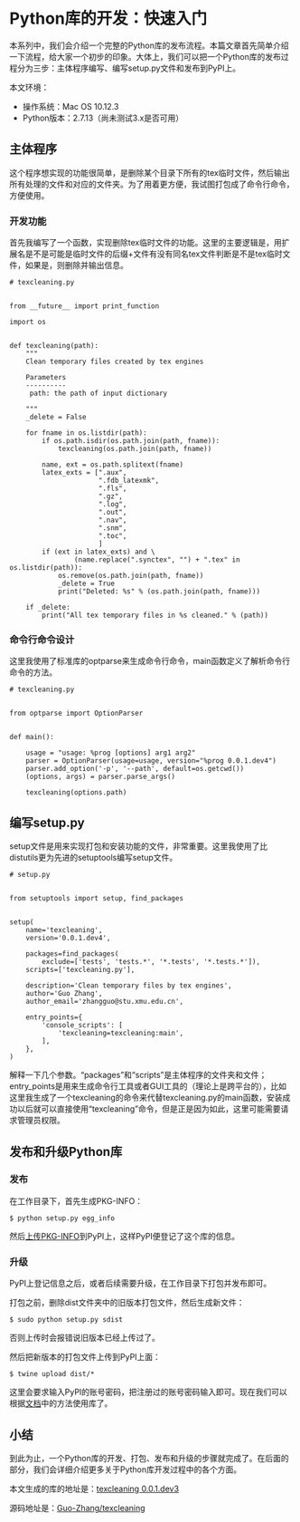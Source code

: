 # Python库的开发：快速入门


本系列中，我们会介绍一个完整的Python库的发布流程。本篇文章首先简单介绍一下流程，给大家一个初步的印象。大体上，我们可以把一个Python库的发布过程分为三步：主体程序编写、编写setup.py文件和发布到PyPI上。

本文环境：
- 操作系统：Mac OS 10.12.3
- Python版本：2.7.13（尚未测试3.x是否可用）


## 主体程序

这个程序想实现的功能很简单，是删除某个目录下所有的tex临时文件，然后输出所有处理的文件和对应的文件夹。为了用着更方便，我试图打包成了命令行命令，方便使用。

### 开发功能

首先我编写了一个函数，实现删除tex临时文件的功能。这里的主要逻辑是，用扩展名是不是可能是临时文件的后缀+文件有没有同名tex文件判断是不是tex临时文件，如果是，则删除并输出信息。

```
# texcleaning.py


from __future__ import print_function

import os


def texcleaning(path):
    """
    Clean temporary files created by tex engines

    Parameters
    ----------
     path: the path of input dictionary

    """
    _delete = False

    for fname in os.listdir(path):
        if os.path.isdir(os.path.join(path, fname)):
            texcleaning(os.path.join(path, fname))

        name, ext = os.path.splitext(fname)
        latex_exts = [".aux",
                      ".fdb_latexmk",
                      ".fls",
                      ".gz",
                      ".log",
                      ".out",
                      ".nav",
                      ".snm",
                      ".toc",
                      ]
        if (ext in latex_exts) and \
                (name.replace(".synctex", "") + ".tex" in os.listdir(path)):
            os.remove(os.path.join(path, fname))
            _delete = True
            print("Deleted: %s" % (os.path.join(path, fname)))

    if _delete:
        print("All tex temporary files in %s cleaned." % (path))
```


### 命令行命令设计

这里我使用了标准库的optparse来生成命令行命令，main函数定义了解析命令行命令的方法。

```
# texcleaning.py


from optparse import OptionParser


def main():

    usage = "usage: %prog [options] arg1 arg2"
    parser = OptionParser(usage=usage, version="%prog 0.0.1.dev4")
    parser.add_option('-p', '--path', default=os.getcwd())
    (options, args) = parser.parse_args()

    texcleaning(options.path)
```


## 编写setup.py

setup文件是用来实现打包和安装功能的文件，非常重要。这里我使用了比distutils更为先进的setuptools编写setup文件。
```
# setup.py


from setuptools import setup, find_packages


setup(
    name='texcleaning',
    version='0.0.1.dev4',

    packages=find_packages(
        exclude=['tests', 'tests.*', '*.tests', '*.tests.*']),
    scripts=['texcleaning.py'],

    description='Clean temporary files by tex engines',
    author='Guo Zhang',
    author_email='zhangguo@stu.xmu.edu.cn',

    entry_points={
        'console_scripts': [
            'texcleaning=texcleaning:main',
        ],
    },
)

```
解释一下几个参数。“packages”和“scripts”是主体程序的文件夹和文件；entry_points是用来生成命令行工具或者GUI工具的（理论上是跨平台的），比如这里我生成了一个texcleaning的命令来代替texcleaning.py的main函数，安装成功以后就可以直接使用“texcleaning”命令，但是正是因为如此，这里可能需要请求管理员权限。


## 发布和升级Python库
### 发布

在工作目录下，首先生成PKG-INFO：

```
$ python setup.py egg_info
```

然后[上传PKG-INFO](https://pypi.python.org/pypi?%3Aaction=submit_form)到PyPI上，这样PyPI便登记了这个库的信息。


### 升级
PyPI上登记信息之后，或者后续需要升级，在工作目录下打包并发布即可。

打包之前，删除dist文件夹中的旧版本打包文件，然后生成新文件：
```
$ sudo python setup.py sdist
```
否则上传时会报错说旧版本已经上传过了。

然后把新版本的打包文件上传到PyPI上面：

```
$ twine upload dist/*
```
这里会要求输入PyPI的账号密码，把注册过的账号密码输入即可。现在我们可以根据[文档](https://github.com/Guo-Zhang/texcleaning)中的方法使用库了。


## 小结

到此为止，一个Python库的开发、打包、发布和升级的步骤就完成了。在后面的部分，我们会详细介绍更多关于Python库开发过程中的各个方面。

本文生成的库的地址是：[texcleaning 0.0.1.dev3](https://pypi.python.org/pypi/texcleaning)

源码地址是：[Guo-Zhang/texcleaning](https://github.com/Guo-Zhang/texcleaning)
